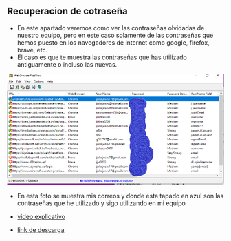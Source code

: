 ## Recuperacion de cotraseña
- En este apartado veremos como ver las contraseñas olvidadas de nuestro equipo, pero en este caso solamente de las contraseñas que hemos puesto en los navegadores de internet como google, firefox, brave, etc.
- El caso es que te muestra las contraseñas que has utilizado antiguamente o incluso las nuevas.

![image](contras.png)
- En esta foto se muestra mis correos y donde esta tapado en azul son las contraseñas que he utilizado y sigo utilizando en mi equipo


- [video explicativo](https://youtu.be/Z0bMWgOgKNE)
- [link de descarga](https://www.nirsoft.net/password_recovery_tools.html)
